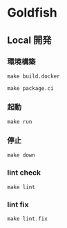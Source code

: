 # Goldfish

## Local 開発

### 環境構築

```
make build.docker
```

```
make package.ci
```

### 起動

```
make run
```

### 停止

```
make down
```

### lint check

```
make lint
```

### lint fix

```
make lint.fix
```
